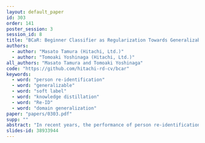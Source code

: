 ```yaml
---
layout: default_paper
id: 303
order: 141
poster_session: 3
session_id: 8
title: "BCaR: Beginner Classifier as Regularization Towards Generalizable Re-ID"
authors:
  - author: "Masato Tamura (Hitachi, Ltd.)"
  - author: "Tomoaki Yoshinaga (Hitachi, Ltd.)"
all_authors: "Masato Tamura and Tomoaki Yoshinaga"
code: "https://github.com/hitachi-rd-cv/bcar"
keywords:
  - word: "person re-identification"
  - word: "generalizable"
  - word: "soft label"
  - word: "knowledge distillation"
  - word: "Re-ID"
  - word: "domain generalization"
paper: "papers/0303.pdf"
supp: ""
abstract: "In recent years, the performance of person re-identification has been dramatically improved by virtue of sophisticated training methods. However, most of the existing methods are based on the assumption that the statistics of a target domain can be utilized during training. This inevitably introduces huge costs for data collection each time a person re-identification system is deployed, which hinders the applicability to real-world scenarios. To mitigate this issue, we expand upon the concept of domain generalization. Typical person re-identification datasets are composed of a large amount of identities. However, examples for each identity are rather scarce. It is widely known that if examples are highly biased, over-fitting is likely to occur and degrade the performance. To alleviate this problem, we propose a novel soft-label regularization method that combines an expert feature extractor with a beginner classifier for generating soft labels. From a representation learning perspective, a convolutional neural network-based feature extractor is thought to prioritize common patterns. Therefore, the subsequent classifier typically fits common examples first, followed by rare ones. On the basis of this observation, we force the beginner classifier to remain uncertain towards rare examples by means of periodic initialization. Accordingly, the beginner classifier assigns highly confident labels to common examples and ambiguous labels to rare ones, thus enabling soft labels to mitigate over-fitting to biased examples (e.g., highly occluded ones). Extensive analysis shows that our method successfully assigns ambiguous labels to biased examples and thus increases the rank-1 accuracy by 3.4%, 1.6%, 0.9%, and 5.2% on the VIPeR, PRID, GRID, and i-LIDS datasets, respectively. To facilitate future research, the source codes will be released."
slides-id: 38933944
---
```

